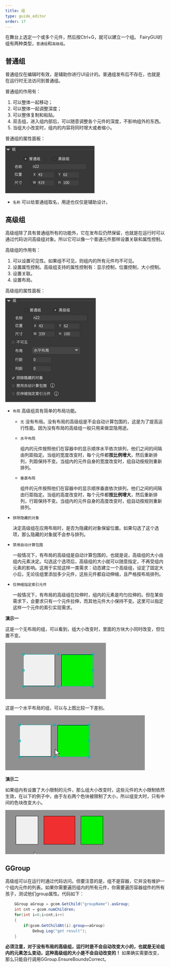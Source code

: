 ```yaml
---
title: 组
type: guide_editor
order: 17
---
```


在舞台上选定一个或多个元件，然后按Ctrl+G，就可以建立一个组。 FairyGUI的组有两种类型，`普通组`和`高级组`。

## 普通组

普通组仅在编辑时有效，是辅助你进行UI设计的。普通组发布后不存在，也就是在运行时无法访问到普通组。

普通组的作用有：
1. 可以整体一起移动；
2. 可以整体一起调整深度；
3. 可以整体复制和粘贴。
4. 双击组，进入组内部后，可以随意调整各个元件的深度，不影响组外的东西。
5. 当组大小改变时，组内的内容将同时增大或者缩小。

普通组的属性面板：

![](../../images/QQ20191211-151543.png)

- `名称` 可以给普通组取名，用途也仅仅是辅助设计。

## 高级组

高级组除了具有普通组所有的功能外，它在发布后仍然保留，也就是在运行时可以通过代码访问高级组对象。所以它可以像一个普通元件那样设置关联和属性控制。

高级组的作用有：
1. 可以设置可见性。如果组不可见，则组内的所有元件均不可见。
2. 设置属性控制。高级组支持的属性控制有：显示控制，位置控制，大小控制。
3. 设置关联。
4. 设置布局。

高级组的属性面板：

![](../../images/QQ20191211-151618.png)

- `布局` 高级组具有简单的布局功能。
  
  - `无` 没有布局。没有布局的高级组是不会自动计算包围的，这是为了提高运行性能。因为没有布局的高级组一般只用来做显隐用途。

  - `水平布局`

    组内的元件按照他们在容器中的显示顺序水平依次排列，他们之间的间隔由列距指定。当组的宽度改变时，每个元件都**按比例增大**，然后重新排列，列距保持不变。当组内的元件自身的宽度改变时，组自动按规则重新排列。

  - `垂直布局`

    组件的元件按照他们在容器中的显示顺序垂直依次排列，他们之间的间隔由行距指定。当组的高度改变时，每个元件都**按比例增大**，然后重新排列，行距保持不变。当组内的元件自身的高度改变时，组自动按规则重新排列。

- `排除隐藏的对象`
  
  决定高级组在应用布局时，是否为隐藏的对象保留位置。如果勾选了这个选项，那么隐藏的对象就不会参与排列。

- `禁用自动计算包围`

  一般情况下，有布局的高级组是自动计算包围的，也就是说，高级组的大小由组内元素决定。勾选这个选项后，高级组的大小就可以随意指定，不再受组内元素的影响。这用于实现这样一类需求：动态建立一个高级组，设定了固定大小后，无论往组里添加多少元件，这些元件都自动伸缩，且严格按布局排列。

- `仅伸缩指定索引元件`

  一般情况下，有布局的高级组在拉伸时，组内的元素是均匀拉伸的。但在某些需求下，会要求只有一个元件拉伸，而其他元件大小保持不变。这里可以指定这样一个元件的索引实现需求。

**演示一**

这是一个无布局的组，可以看到，组大小改变时，里面的方块大小同时改变，但位置不变。

![](../../images/gaollg17.gif)

这是一个水平布局的组，可以与上图比较一下差别。

![](../../images/gaollg18.gif)

**演示二**

如果组内有设置了大小限制的元件，那么组大小改变时，这些元件的大小限制依然生效，在以下的例子中，由于左右两个色块被限制了大小，所以组变大时，只有中间的色块改变大小。

![](../../images/gaollg19.gif)

## GGroup

高级组可以在运行时通过代码访问。但要注意的是，组不是容器，它并没有维护一个组内元件的列表。如果你需要遍历组内的所有元件，你需要遍历容器组件的所有孩子，测试他们group属性。代码如下：

```csharp
    GGroup aGroup = gcom.GetChild("groupName").asGroup;
    int cnt = gcom.numChildren;
    for(int i=0;i<cnt;i++)
    {
        if(gcom.GetChildAt(i).group==aGroup)
            Debug.Log("get result");
    }
```

**必须注意，对于没有布局的高级组，运行时是不会自动改变大小的，也就是无论组内的元素怎么变动，这种高级组的大小是不会自动改变的！** 如果确实需要改变，那么只能自行调用GGroup.EnsureBoundsCorrect。
